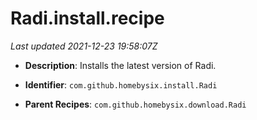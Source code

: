 # Radi.install.recipe

_Last updated 2021-12-23 19:58:07Z_

- **Description**: Installs the latest version of Radi.

- **Identifier**: `com.github.homebysix.install.Radi`

- **Parent Recipes**: `com.github.homebysix.download.Radi`